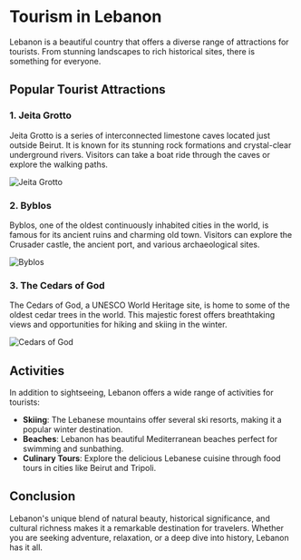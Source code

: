 # Tourism in Lebanon

Lebanon is a beautiful country that offers a diverse range of attractions for tourists. From stunning landscapes to rich historical sites, there is something for everyone.

## Popular Tourist Attractions

### 1. Jeita Grotto

Jeita Grotto is a series of interconnected limestone caves located just outside Beirut. It is known for its stunning rock formations and crystal-clear underground rivers. Visitors can take a boat ride through the caves or explore the walking paths.

![Jeita Grotto](https://github.com/Mary-create24/escapade-libanaise/raw/main/images/jeita-grotto.jpg)

### 2. Byblos

Byblos, one of the oldest continuously inhabited cities in the world, is famous for its ancient ruins and charming old town. Visitors can explore the Crusader castle, the ancient port, and various archaeological sites.

![Byblos](https://github.com/Mary-create24/escapade-libanaise/raw/main/images/byblos.jpg)

### 3. The Cedars of God

The Cedars of God, a UNESCO World Heritage site, is home to some of the oldest cedar trees in the world. This majestic forest offers breathtaking views and opportunities for hiking and skiing in the winter.

![Cedars of God](https://github.com/Mary-create24/escapade-libanaise/raw/main/images/cedars.jpg)

## Activities

In addition to sightseeing, Lebanon offers a wide range of activities for tourists:

- **Skiing**: The Lebanese mountains offer several ski resorts, making it a popular winter destination.
- **Beaches**: Lebanon has beautiful Mediterranean beaches perfect for swimming and sunbathing.
- **Culinary Tours**: Explore the delicious Lebanese cuisine through food tours in cities like Beirut and Tripoli.

## Conclusion

Lebanon's unique blend of natural beauty, historical significance, and cultural richness makes it a remarkable destination for travelers. Whether you are seeking adventure, relaxation, or a deep dive into history, Lebanon has it all.


